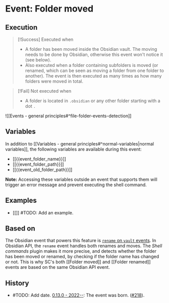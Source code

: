 # Event: Folder moved

## Execution
> [!Success] Executed when
> - A folder has been moved inside the Obsidian vault. The moving needs to be done by Obsidian, otherwise this event won't notice it (see below).
> - Also executed when a folder containing subfolders is moved (or renamed, which can be seen as moving a folder from one folder to another). The event is then executed as many times as how many folders were moved in total.

> [!Fail] Not executed when
> - A folder is located in `.obsidian` or any other folder starting with a dot `.`

![[Events - general principles#^file-folder-events-detection]]

## Variables

In addition to [[Variables - general principles#^normal-variables|normal variables]], the following variables are available during this event:

- [[{{event_folder_name}}]]
- [[{{event_folder_path}}]]
- [[{{event_old_folder_path}}]]

**Note:** Accessing these variables outside an event that supports them will trigger an error message and prevent executing the shell command.

## Examples
- [[]] #TODO: Add an example.

## Based on
The Obsidian event that powers this feature is [`rename` on `vault` events](https://github.com/obsidianmd/obsidian-api/blob/763a243b4ec295c9c460560e9b227c8f18d8199b/obsidian.d.ts#L3268). In Obsidian API, the `rename` event handles both renames and moves. The *Shell commands* plugin makes it more precise, and detects whether the folder has been moved or renamed, by checking if the folder name has changed or not. This is why SC's both [[Folder moved]] and [[Folder renamed]] events are based on the same Obsidian API event.

## History
- #TODO: Add date. [0.13.0 - 2022--](https://github.com/Taitava/obsidian-shellcommands/blob/main/CHANGELOG.md#00---2022--): The event was born. ([#218](https://github.com/Taitava/obsidian-shellcommands/issues/123)).